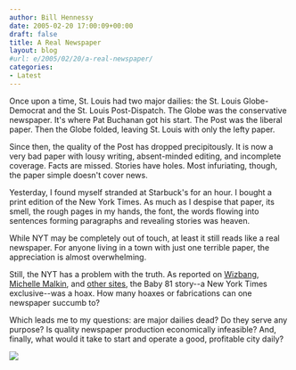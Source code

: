 ```yaml
---
author: Bill Hennessy
date: 2005-02-20 17:00:09+00:00
draft: false
title: A Real Newspaper
layout: blog
#url: e/2005/02/20/a-real-newspaper/
categories:
- Latest
---
```


Once upon a time, St. Louis had two major dailies: the St. Louis Globe-Democrat and the St. Louis Post-Dispatch. The Globe was the conservative newspaper. It's where Pat Buchanan got his start. The Post was the liberal paper. Then the Globe folded, leaving St. Louis with only the lefty paper.




Since then, the quality of the Post has dropped precipitously. It is now a very bad paper with lousy writing, absent-minded editing, and incomplete coverage. Facts are missed. Stories have holes. Most infuriating, though, the paper simple doesn't cover news. 




Yesterday, I found myself stranded at Starbuck's for an hour. I bought a print edition of the New York Times. As much as I despise that paper, its smell, the rough pages in my hands, the font, the words flowing into sentences forming paragraphs and revealing stories was heaven.




While NYT may be completely out of touch, at least it still reads like a real newspaper. For anyone living in a town with just one terrible paper, the appreciation is almost overwhelming.




Still, the NYT has a problem with the truth. As reported on [Wizbang](https://wizbangblog.com/archives/005146.php), [Michelle Malkin](https://michellemalkin.com/archives/001556.htm), and [other sites](https://www.lankabusinessonline.com/new_full_story.php?subcatcode=22&catname=Offbeat&newscode=450378004), the Baby 81 story--a New York Times exclusive--was a hoax. How many hoaxes or fabrications can one newspaper succumb to?




Which leads me to my questions: are major dailies dead? Do they serve any purpose? Is quality newspaper production economically infeasible? And, finally, what would it take to start and operate a good, profitable city daily?

![](https://blog.billhennessy.com/aggbug.aspx?PostID=1136)

